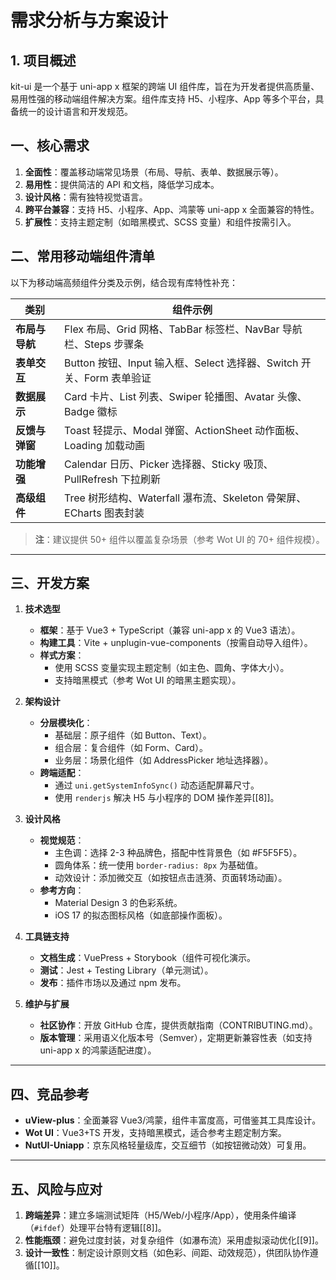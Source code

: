 # 需求分析与方案设计

## 1. 项目概述

kit-ui 是一个基于 uni-app x 框架的跨端 UI 组件库，旨在为开发者提供高质量、易用性强的移动端组件解决方案。组件库支持 H5、小程序、App 等多个平台，具备统一的设计语言和开发规范。

## **一、核心需求**

1. **全面性**：覆盖移动端常见场景（布局、导航、表单、数据展示等）。
2. **易用性**：提供简洁的 API 和文档，降低学习成本。
3. **设计风格**：需有独特视觉语言。
4. **跨平台兼容**：支持 H5、小程序、App、鸿蒙等 uni-app x 全面兼容的特性。
5. **扩展性**：支持主题定制（如暗黑模式、SCSS 变量）和组件按需引入。

## **二、常用移动端组件清单**

以下为移动端高频组件分类及示例，结合现有库特性补充：

| **类别**       | **组件示例**                                                                 |
|----------------|----------------------------------------------------------------------------|
| **布局与导航** | Flex 布局、Grid 网格、TabBar 标签栏、NavBar 导航栏、Steps 步骤条            |
| **表单交互**   | Button 按钮、Input 输入框、Select 选择器、Switch 开关、Form 表单验证         |
| **数据展示**   | Card 卡片、List 列表、Swiper 轮播图、Avatar 头像、Badge 徽标                |
| **反馈与弹窗** | Toast 轻提示、Modal 弹窗、ActionSheet 动作面板、Loading 加载动画            |
| **功能增强**   | Calendar 日历、Picker 选择器、Sticky 吸顶、PullRefresh 下拉刷新              |
| **高级组件**   | Tree 树形结构、Waterfall 瀑布流、Skeleton 骨架屏、ECharts 图表封装           |

> **注**：建议提供 50+ 组件以覆盖复杂场景（参考 Wot UI 的 70+ 组件规模）。

---

## **三、开发方案**

1. **技术选型**  
   - **框架**：基于 Vue3 + TypeScript（兼容 uni-app x 的 Vue3 语法）。  
   - **构建工具**：Vite + unplugin-vue-components（按需自动导入组件）。  
   - **样式方案**：  
     - 使用 SCSS 变量实现主题定制（如主色、圆角、字体大小）。  
     - 支持暗黑模式（参考 Wot UI 的暗黑主题实现）。  

2. **架构设计**  
   - **分层模块化**：  
     - 基础层：原子组件（如 Button、Text）。  
     - 组合层：复合组件（如 Form、Card）。  
     - 业务层：场景化组件（如 AddressPicker 地址选择器）。  
   - **跨端适配**：  
     - 通过 `uni.getSystemInfoSync()` 动态适配屏幕尺寸。  
     - 使用 `renderjs` 解决 H5 与小程序的 DOM 操作差异[[8]]。  

3. **设计风格**  
   - **视觉规范**：  
     - 主色调：选择 2-3 种品牌色，搭配中性背景色（如 #F5F5F5）。  
     - 圆角体系：统一使用 `border-radius: 8px` 为基础值。  
     - 动效设计：添加微交互（如按钮点击涟漪、页面转场动画）。  
   - **参考方向**：  
     - Material Design 3 的色彩系统。  
     - iOS 17 的拟态图标风格（如底部操作面板）。  

4. **工具链支持**  
   - **文档生成**：VuePress + Storybook（组件可视化演示。  
   - **测试**：Jest + Testing Library（单元测试）。  
   - **发布**：插件市场以及通过 npm 发布。  

5. **维护与扩展**  
   - **社区协作**：开放 GitHub 仓库，提供贡献指南（CONTRIBUTING.md）。  
   - **版本管理**：采用语义化版本号（Semver），定期更新兼容性表（如支持 uni-app x 的鸿蒙适配进度）。  

---

## **四、竞品参考**

- **uView-plus**：全面兼容 Vue3/鸿蒙，组件丰富度高，可借鉴其工具库设计。  
- **Wot UI**：Vue3+TS 开发，支持暗黑模式，适合参考主题定制方案。  
- **NutUI-Uniapp**：京东风格轻量级库，交互细节（如按钮微动效）可复用。  

---

## **五、风险与应对**

1. **跨端差异**：建立多端测试矩阵（H5/Web/小程序/App），使用条件编译（`#ifdef`）处理平台特有逻辑[[8]]。  
2. **性能瓶颈**：避免过度封装，对复杂组件（如瀑布流）采用虚拟滚动优化[[9]]。  
3. **设计一致性**：制定设计原则文档（如色彩、间距、动效规范），供团队协作遵循[[10]]。
